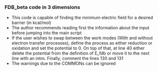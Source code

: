 ### FDB_beta code in 3 dimensions

- This code is capable of finding the minimum electric field for a desired barrier (in kcal/mol)
- The author recommends reading first the information about the input before jumping into the main script
- If the user wishes to swap between the work modes (With and without electron transfer processes), define the process as either reduction or oxidation and set the potential to 0. On top of that, at line 40 either delete the potential from the definition of E_fdb or move it to the next line with an intro. Finally, comment the lines 130 and 131
- The warnings due to the COMMONs can be ignored
<!--
**imGuillem/ImGuillem** is a ✨ _special_ ✨ repository because its `README.md` (this file) appears on your GitHub profile.

Here are some ideas to get you started:

- 🔭 I’m currently working on ...
- 🌱 I’m currently learning ...
- 👯 I’m looking to collaborate on ...
- 🤔 I’m looking for help with ...
- 💬 Ask me about ...
- 📫 How to reach me: ...
- 😄 Pronouns: ...
- ⚡ Fun fact: ...
-->
